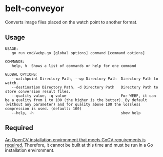 # belt-conveyor
Converts image files placed on the watch point to another format.

## Usage
```
USAGE:
   go run cmd/webp.go [global options] command [command options]

COMMANDS:
   help, h  Shows a list of commands or help for one command

GLOBAL OPTIONS:
   --watchpoint Directory Path, --wp Directory Path  Directory Path to watch.
   --destination Directory Path, -d Directory Path   Directory Path to store conversion result files.
   --quality value, -q value                         For WEBP, it can be a quality from 1 to 100 (the higher is the better). By default (without any parameter) and for quality above 100 the lossless compression is used. (default: 100)
   --help, -h                                        show help
```

## Required
[An OpenCV installation environment that meets GoCV requirements is required.](https://github.com/hybridgroup/gocv?tab=readme-ov-file#how-to-install)
Therefore, it cannot be built at this time and must be run in a Go installation environment.

